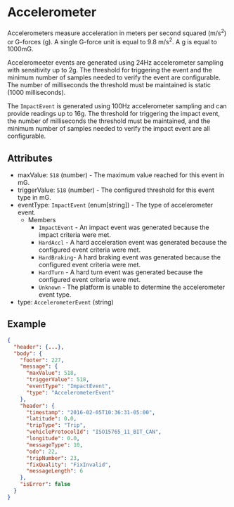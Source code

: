 # Accelerometer

Accelerometers measure acceleration in meters per second squared
(m/s<sup>2</sup>) or G-forces (g). A single G-force unit is equal to 9.8
m/s<sup>2</sup>. A g is equal to 1000mG.

Acceleromeeter events are generated using 24Hz accelerometer sampling with
sensitivity up to 2g. The threshold for triggering the event and the minimum
number of samples needed to verify the event are configurable. The number of
milliseconds the threshold must be maintained is static (1000 milliseconds).

The `ImpactEvent` is generated using 100Hz accelerometer sampling and can provide
readings up to 16g. The threshold for triggering the impact event, the number of
milliseconds the threshold must be maintained, and the minimum number of samples
needed to verify the impact event are all configurable.

## Attributes

- maxValue: `518` (number) - The maximum value reached for this event in mG.
- triggerValue: `518` (number) - The configured threshold for this event type in mG.
- eventType: `ImpactEvent` (enum[string]) - The type of accelerometer event.
  - Members
    - `ImpactEvent` - An impact event was generated because the impact criteria were met.
    - `HardAccl` - A hard acceleration event was generated because the configured event criteria were met.
    - `HardBraking`- A hard braking event was generated because the configured event criteria were met.
    - `HardTurn` - A hard turn event was generated because the configured event criteria were met.
    - `Unknown` - The platform is unable to determine the accelerometer event type.
- type: `AccelerometerEvent` (string)

## Example

```json
{
  "header": {...},
  "body": {
    "footer": 227,
    "message": {
      "maxValue": 518,
      "triggerValue": 518,
      "eventType": "ImpactEvent",
      "type": "AccelerometerEvent"
    },
    "header": {
      "timestamp": "2016-02-05T10:36:31-05:00",
      "latitude": 0.0,
      "tripType": "Trip",
      "vehicleProtocolId": "ISO15765_11_BIT_CAN",
      "longitude": 0.0,
      "messageType": 10,
      "odo": 22,
      "tripNumber": 23,
      "fixQuality": "FixInvalid",
      "messageLength": 6
    },
    "isError": false
  }
}
```
